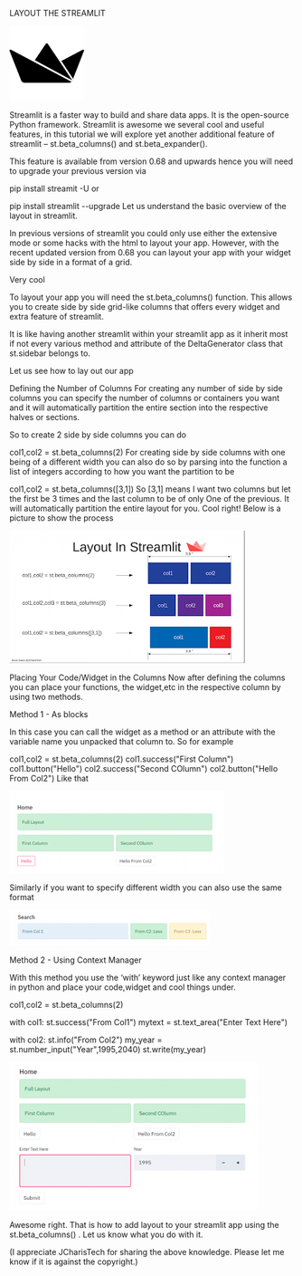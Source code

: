 LAYOUT THE STREAMLIT


![LAYOUT THE STREAMLIT](https://github.com/ywangnccu/ywang/blob/main/images/STREAMLIT/STREAMLIT.png)

Streamlit is a faster way to build and share data apps. 
It is the open-source Python framework.
Streamlit is awesome we several cool and useful features, 
in this tutorial we will explore yet another additional feature of streamlit – st.beta_columns() and st.beta_expander().

This feature is available from version 0.68 and upwards hence you will need to upgrade your previous version via

pip install streamit -U 
or

pip install streamlit --upgrade
Let us understand the basic overview of the layout in streamlit.

In previous versions of streamlit you could only use either the extensive mode or some hacks with the html to layout your app. 
However, with the recent updated version from 0.68 you can layout your app with your widget side by side in a format of a grid.

Very cool

To layout your app you will need the st.beta_columns() function. 
This allows you to create side by side grid-like columns that offers every widget and extra feature of streamlit.

It is like having another streamlit within your streamlit app as it inherit most if not every various method and attribute of the DeltaGenerator class that st.sidebar belongs to.

Let us see how to lay out our app

Defining the Number of Columns
For creating any number of side by side columns you can specify the number of columns or containers you want and it will automatically partition the entire section into the respective halves or sections.

So to create 2 side by side columns you can do

col1,col2 = st.beta_columns(2)
For creating side by side columns with one being of a different width you can also do so by parsing into the function a list of integers according to how you want the partition to be

col1,col2 = st.beta_columns([3,1])
So [3,1] means I want two columns but let the first be 3 times and the last column to be of only One of the previous. 
It will automatically partition the entire layout for you. Cool right! Below is a picture to show the process


![LAYOUT THE STREAMLIT](https://github.com/ywangnccu/ywang/blob/main/images/STREAMLIT/STREAMLIT1.png)

Placing Your Code/Widget in the Columns
Now after defining the columns you can place your functions, the widget,etc in the respective column by using two methods.

Method 1 - As blocks

In this case you can call the widget as a method or an attribute with the variable name you unpacked that column to. So for example

col1,col2 = st.beta_columns(2) 
col1.success("First Column")
col1.button("Hello")
col2.success("Second COlumn")
col2.button("Hello From Col2")
Like that

![LAYOUT THE STREAMLIT](https://github.com/ywangnccu/ywang/blob/main/images/STREAMLIT/STREAMLIT3.png)

Similarly if you want to specify different width you can also use the same format


![LAYOUT THE STREAMLIT](https://github.com/ywangnccu/ywang/blob/main/images/STREAMLIT/STREAMLIT5.png)

Method 2 - Using Context Manager

With this method you use the ‘with’ keyword just like any context manager in python and place your code,widget and cool things under.

col1,col2 = st.beta_columns(2)

with col1:
    st.success("From Col1")
    mytext = st.text_area("Enter Text Here")

with col2:
   st.info("From Col2")
   my_year = st.number_input("Year",1995,2040)
   st.write(my_year)
   

![LAYOUT THE STREAMLIT](https://github.com/ywangnccu/ywang/blob/main/images/STREAMLIT/STREAMLIT6.png)

Awesome right. That is how to add layout to your streamlit app using the st.beta_columns() . Let us know what you do with it.

(I appreciate JCharisTech for sharing the above knowledge. Please let me know if it is against the copyright.)
